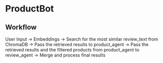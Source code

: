 # ProductBot

## Workflow
User Input → Embeddings
→ Search for the most similar review_text from ChromaDB
→ Pass the retrieved results to product_agent
→ Pass the retrieved results and the filtered products from product_agent to review_agent
→ Merge and process final results


